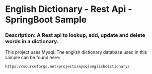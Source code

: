 # English Dictionary - Rest Api - SpringBoot Sample 

### Description: A Rest api to lookup, add, update and delete words in a dictionary.

This project uses Mysql. The english dictionary database used in this sample can be found here:
	
	https://sourceforge.net/projects/mysqlenglishdictionary/


